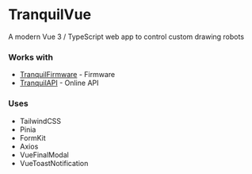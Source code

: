 
# TranquilVue

A modern Vue 3 / TypeScript web app to control custom drawing robots

### Works with
- [TranquilFirmware](https://github.com/acvigue/TranquilFirmware) - Firmware
- [TranquilAPI](https://github.com/acvigue/TranquilAPI) - Online API

### Uses
- TailwindCSS
- Pinia
- FormKit
- Axios
- VueFinalModal
- VueToastNotification



